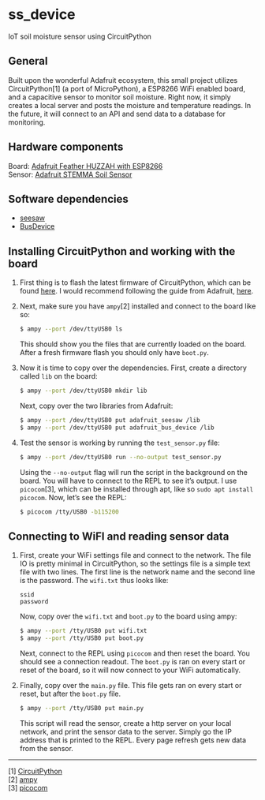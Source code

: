 # ss_device
IoT soil moisture sensor using CircuitPython  

## General
Built upon the wonderful Adafruit ecosystem, this small project utilizes CircuitPython[1] (a port of MicroPython), a ESP8266 WiFi enabled board, and a capacitive sensor to monitor soil moisture. Right now, it simply creates a local server and posts the moisture and temperature readings. In the future, it will connect to an API and send data to a database for monitoring. 

## Hardware components
Board: [Adafruit Feather HUZZAH with ESP8266](https://www.adafruit.com/product/2821)    
Sensor: [Adafruit STEMMA Soil Sensor](https://www.adafruit.com/product/4026)

## Software dependencies
 - [seesaw](https://github.com/adafruit/Adafruit_CircuitPython_seesaw)
 - [BusDevice](https://github.com/adafruit/Adafruit_CircuitPython_BusDevice)

## Installing CircuitPython and working with the board
1) First thing is to flash the latest firmware of CircuitPython, which can be found [here](https://github.com/adafruit/circuitpython/releases/latest). I would recommend following the guide from Adafruit, [here](https://learn.adafruit.com/welcome-to-circuitpython/circuitpython-for-esp8266). 

2) Next, make sure you have `ampy`[2] installed and connect to the board like so:
    ```sh
    $ ampy --port /dev/ttyUSB0 ls
    ```
    This should show you the files that are currently loaded on the board. After a fresh firmware flash you should only have `boot.py`.

3) Now it is time to copy over the dependencies. First, create a directory called `lib` on the board:
    ```sh
    $ ampy --port /dev/ttyUSB0 mkdir lib
    ```
    Next, copy over the two libraries from Adafruit:
    ```sh
    $ ampy --port /dev/ttyUSB0 put adafruit_seesaw /lib
    $ ampy --port /dev/ttyUSB0 put adafruit_bus_device /lib
    ```
4) Test the sensor is working by running the `test_sensor.py` file:
    ```sh
    $ ampy --port /dev/ttyUSB0 run --no-output test_sensor.py
    ```
    Using the `--no-output` flag will run the script in the background on the board. You will have to connect to the REPL to see it’s output. I use `picocom`[3], which can be installed through apt, like so `sudo apt install picocom`. Now, let’s see the REPL:
    ```sh
    $ picocom /tty/USB0 -b115200
    ```

## Connecting to WiFI and reading sensor data
1) First, create your WiFi settings file and connect to the network. The file IO is pretty minimal in CircuitPython, so the settings file is a simple text file with two lines. The first line is the network name and the second line is the password. The `wifi.txt` thus looks like:

    ```
    ssid
    password
    ```
    Now, copy over the `wifi.txt` and `boot.py` to the board using ampy:
    ```sh
    $ ampy --port /tty/USB0 put wifi.txt
    $ ampy --port /tty/USB0 put boot.py
    ```
    Next, connect to the REPL using `picocom` and then reset the board. You should see a connection readout. The `boot.py` is ran on every start or reset of the board, so it will now connect to your WiFi automatically. 

2) Finally, copy over the `main.py` file. This file gets ran on every start or reset, but after the `boot.py` file.
    ```sh
    $ ampy --port /tty/USB0 put main.py
    ```
    This script will read the sensor, create a http server on your local network, and print the sensor data to the server. Simply go the IP address that is printed to the REPL. Every page refresh gets new data from the sensor. 


---
[1] [CircuitPython](https://circuitpython.readthedocs.io/en/3.x/)    
[2] [ampy](https://github.com/pycampers/ampy)    
[3] [picocom](https://github.com/npat-efault/picocom)
